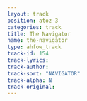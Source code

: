 ```yaml
---
layout: track
position: atoz-3
categories: track
title: The Navigator
name: the-navigator
type: ahfow_track
track-id: 154
track-lyrics: 
track-author: 
track-sort: "NAVIGATOR"
track-alpha: N
track-original: 
---
```


